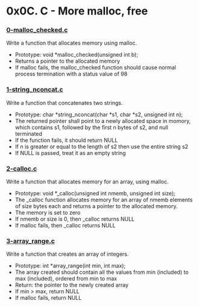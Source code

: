 # 0x0C. C - More malloc, free

### [0-malloc_checked.c](https://github.com/MrGiddy/alx-low_level_programming/blob/main/0x0C-more_malloc_free/0-malloc_checked.c)
Write a function that allocates memory using malloc.
* Prototype: void \*malloc\_checked(unsigned int b); 
* Returns a pointer to the allocated memory
* If malloc fails, the malloc_checked function should cause normal process termination with a status value of 98

### [1-string_nconcat.c](https://github.com/MrGiddy/alx-low_level_programming/blob/main/0x0C-more_malloc_free/1-string_nconcat.c)
Write a function that concatenates two strings.
* Prototype: char \*string_nconcat(char \*s1, char \*s2, unsigned int n);
* The returned pointer shall point to a newly allocated space in momory, which contains s1, followed by the first n bytes of s2, and null terminated
* If the function fails, it should return NULL
* If n is greater or equal to the length of s2 then use the entire string s2
* If NULL is passed, treat it as an empty string

### [2-calloc.c](https://github.com/MrGiddy/alx-low_level_programming/blob/main/0x0C-more_malloc_free/2-calloc.c)
Write a function that allocates memory for an array, using malloc.
* Prototype: void \*\_calloc(unsigned int nmemb, unsigned int size);
* The \_calloc function allocates memory for an array of nmemb elements of size bytes each and returns a pointer to the allocated memory.
* The memory is set to zero
* If nmemb or size is 0, then \_calloc returns NULL
* If malloc fails, then \_calloc returns NULL

### [3-array_range.c](https://github.com/AdekunleAdeniran/low_level_programming/blob/master/0x0B-more_malloc_free/3-array_range.c)
Write a function that creates an array of integers.
* Prototype: int \*array_range(int min, int max);
* The array created should contain all the values from min (included) to max (included), ordered from min to max
* Return: the pointer to the newly created array
* If min > max, return NULL
* If malloc fails, return NULL
